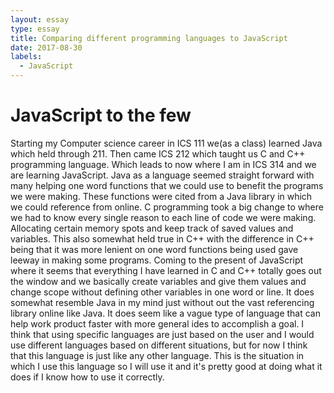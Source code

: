 ```yaml
---
layout: essay
type: essay
title: Comparing different programming languages to JavaScript
date: 2017-08-30
labels:
  - JavaScript
---
```


# JavaScript to the few
Starting my Computer science career in ICS 111 we(as a class) learned Java which held through 211. Then came ICS 212 which taught us C and C++ programming language. Which leads to now where I am in ICS 314 and we are learning JavaScript. Java as a language seemed straight forward with many helping one word functions that we could use to benefit the programs we were making. These functions were cited from a Java library in which we could reference from online. C programming took a big change to where we had to know every single reason to each line of code we were making. Allocating certain memory spots and keep track of saved values and variables. This also somewhat held true in C++ with the difference in C++ being that it was more lenient on one word functions being used gave leeway in making some programs. Coming to the present of JavaScript where it seems that everything I have learned in C and C++ totally goes out the window and we basically create variables and give them values and change scope without defining other variables in one word or line. It does somewhat resemble Java in my mind just without out the vast referencing library online like Java. It does seem like a vague type of language that can help work product faster with more general ides to accomplish a goal. I think that using specific languages are just based on the user and I would use different languages based on different situations, but for now I think that this language is just like any other language. This is the situation in which I use this language so I will use it and it's pretty good at doing what it does if I know how to use it correctly.
